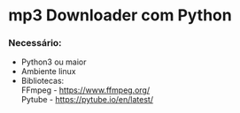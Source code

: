 # mp3 Downloader com Python

### Necessário:
- Python3 ou maior
- Ambiente linux
- Bibliotecas:
    </br> FFmpeg - https://www.ffmpeg.org/
    </br> Pytube - https://pytube.io/en/latest/
